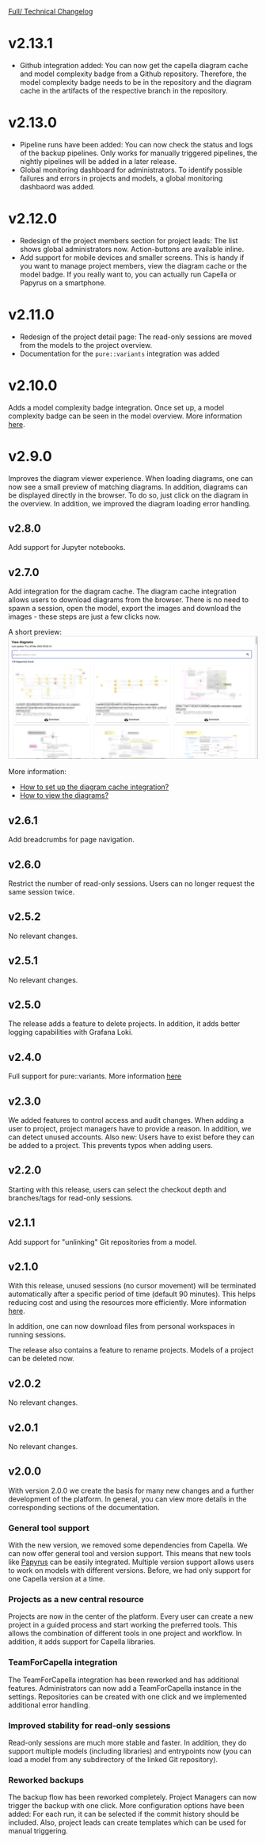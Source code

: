 <!--
 ~ SPDX-FileCopyrightText: Copyright DB Netz AG and the capella-collab-manager contributors
 ~ SPDX-License-Identifier: Apache-2.0
 -->

[Full/ Technical Changelog](https://github.com/DSD-DBS/capella-collab-manager/releases)

# v2.13.1

- Github integration added: You can now get the capella diagram cache and model
  complexity badge from a Github repository. Therefore, the model complexity
  badge needs to be in the repository and the diagram cache in the artifacts of
  the respective branch in the repository.

# v2.13.0

- Pipeline runs have been added: You can now check the status and logs of the
  backup pipelines. Only works for manually triggered pipelines, the nightly
  pipelines will be added in a later release.
- Global monitoring dashboard for administrators. To identify possible failures
  and errors in projects and models, a global monitoring dashbaord was added.

# v2.12.0

- Redesign of the project members section for project leads: The list shows
  global administrators now. Action-buttons are available inline.
- Add support for mobile devices and smaller screens. This is handy if you want
  to manage project members, view the diagram cache or the model badge. If you
  really want to, you can actually run Capella or Papyrus on a smartphone.

# v2.11.0

- Redesign of the project detail page: The read-only sessions are moved from
  the models to the project overview.
- Documentation for the `pure::variants` integration was added

# v2.10.0

Adds a model complexity badge integration. Once set up, a model complexity
badge can be seen in the model overview. More information
[here](./projects/models/complexity_badge.md).

# v2.9.0

Improves the diagram viewer experience. When loading diagrams, one can now see
a small preview of matching diagrams. In addition, diagrams can be displayed
directly in the browser. To do so, just click on the diagram in the overview.
In addition, we improved the diagram loading error handling.

## v2.8.0

Add support for Jupyter notebooks.

## v2.7.0

Add integration for the diagram cache. The diagram cache integration allows
users to download diagrams from the browser. There is no need to spawn a
session, open the model, export the images and download the images - these
steps are just a few clicks now.

A short preview: ![View diagrams](./projects/models/diagrams/view_diagrams.png)

More information:

- [How to set up the diagram cache integration?](./projects/models/diagrams/setup_diagram_cache.md)
- [How to view the diagrams?](./projects/models/diagrams/view_diagram_cache.md)

## v2.6.1

Add breadcrumbs for page navigation.

## v2.6.0

Restrict the number of read-only sessions. Users can no longer request the same
session twice.

## v2.5.2

No relevant changes.

## v2.5.1

No relevant changes.

## v2.5.0

The release adds a feature to delete projects. In addition, it adds better
logging capabilities with Grafana Loki.

## v2.4.0

Full support for pure::variants. More information
[here](./settings/tools/pure_variants.md)

## v2.3.0

We added features to control access and audit changes. When adding a user to
project, project managers have to provide a reason. In addition, we can detect
unused accounts. Also new: Users have to exist before they can be added to a
project. This prevents typos when adding users.

## v2.2.0

Starting with this release, users can select the checkout depth and
branches/tags for read-only sessions.

## v2.1.1

Add support for "unlinking" Git repositories from a model.

## v2.1.0

With this release, unused sessions (no cursor movement) will be terminated
automatically after a specific period of time (default 90 minutes). This helps
reducing cost and using the resources more efficiently. More information
[here](./sessions/request.md#automatic-session-termination).

In addition, one can now download files from personal workspaces in running
sessions.

The release also contains a feature to rename projects. Models of a project can
be deleted now.

## v2.0.2

No relevant changes.

## v2.0.1

No relevant changes.

## v2.0.0

With version 2.0.0 we create the basis for many new changes and a further
development of the platform. In general, you can view more details in the
corresponding sections of the documentation.

### General tool support

With the new version, we removed some dependencies from Capella. We can now
offer general tool and version support. This means that new tools like
[Papyrus](https://www.eclipse.org/papyrus/) can be easily integrated. Multiple
version support allows users to work on models with different versions. Before,
we had only support for one Capella version at a time.

### Projects as a new central resource

Projects are now in the center of the platform. Every user can create a new
project in a guided process and start working the preferred tools. This allows
the combination of different tools in one project and workflow. In addition, it
adds support for Capella libraries.

### TeamForCapella integration

The TeamForCapella integration has been reworked and has additional features.
Administrators can now add a TeamForCapella instance in the settings.
Repositories can be created with one click and we implemented additional error
handling.

### Improved stability for read-only sessions

Read-only sessions are much more stable and faster. In addition, they do
support multiple models (including libraries) and entrypoints now (you can load
a model from any subdirectory of the linked Git repository).

### Reworked backups

The backup flow has been reworked completely. Project Managers can now trigger
the backup with one click. More configuration options have been added: For each
run, it can be selected if the commit history should be included. Also, project
leads can create templates which can be used for manual triggering.
